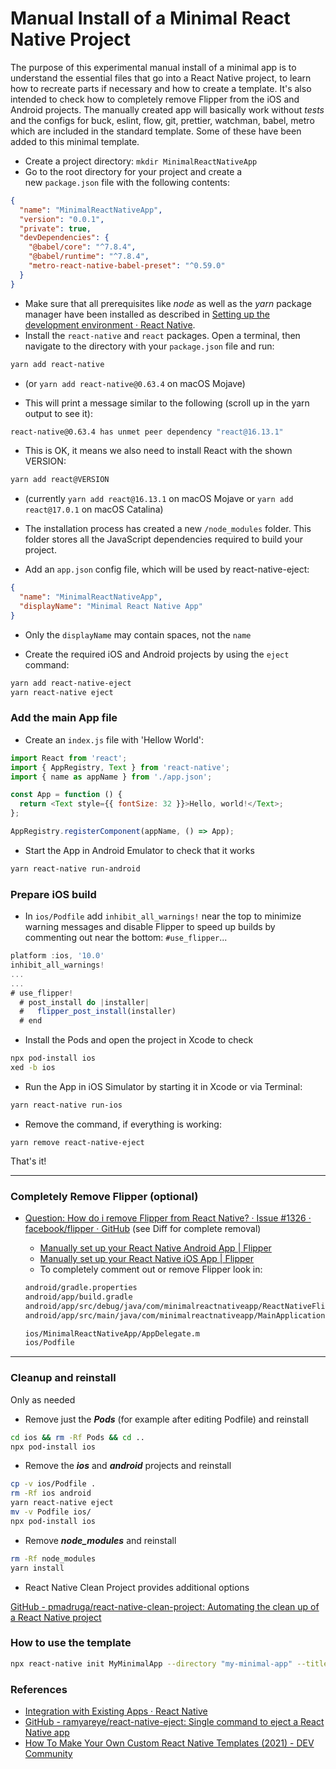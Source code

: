 # Manual Install of a Minimal React Native Project

The purpose of this experimental manual install of a minimal app is to understand the essential files that go into a React Native project, to learn how to recreate parts if necessary and how to create a template. It's also intended to check how to completely remove Flipper from the iOS and Android projects. The manually created app will basically work without _tests_ and the configs for buck, eslint, flow, git, prettier, watchman, babel, metro which are included in the standard template. Some of these have been added to this minimal template.

- Create a project directory: `mkdir MinimalReactNativeApp`
- Go to the root directory for your project and create a new `package.json` file with the following contents:

```json
{
  "name": "MinimalReactNativeApp",
  "version": "0.0.1",
  "private": true,
  "devDependencies": {
    "@babel/core": "^7.8.4",
    "@babel/runtime": "^7.8.4",
    "metro-react-native-babel-preset": "^0.59.0"
  }
}
```

- Make sure that all prerequisites like _node_ as well as the _yarn_ package manager have been installed as described in [Setting up the development environment · React Native](https://reactnative.dev/docs/environment-setup).
- Install the `react-native` and `react` packages. Open a terminal, then navigate to the directory with your `package.json` file and run:

```bash
yarn add react-native
```

- (or `yarn add react-native@0.63.4` on macOS Mojave)

- This will print a message similar to the following (scroll up in the yarn output to see it):

```bash
react-native@0.63.4 has unmet peer dependency "react@16.13.1"
```

- This is OK, it means we also need to install React with the shown VERSION:

```bash
yarn add react@VERSION
```

- (currently `yarn add react@16.13.1` on macOS Mojave or `yarn add react@17.0.1` on macOS Catalina)

- The installation process has created a new `/node_modules` folder. This folder stores all the JavaScript dependencies required to build your project.
- Add an `app.json` config file, which will be used by react-native-eject:

```json
{
  "name": "MinimalReactNativeApp",
  "displayName": "Minimal React Native App"
}
```

- Only the `displayName` may contain spaces, not the `name`

- Create the required iOS and Android projects by using the `eject` command:

```bash
yarn add react-native-eject
yarn react-native eject
```

### Add the main App file

- Create an `index.js` file with 'Hellow World':

```js
import React from 'react';
import { AppRegistry, Text } from 'react-native';
import { name as appName } from './app.json';

const App = function () {
  return <Text style={{ fontSize: 32 }}>Hello, world!</Text>;
};

AppRegistry.registerComponent(appName, () => App);
```

- Start the App in Android Emulator to check that it works

```bash
yarn react-native run-android
```

### Prepare iOS build

- In `ios/Podfile` add `inhibit_all_warnings!` near the top to minimize warning messages and disable Flipper to speed up builds by commenting out near the bottom: `#use_flipper`...

```jsx
platform :ios, '10.0'
inhibit_all_warnings!
...
...
# use_flipper!
  # post_install do |installer|
  #   flipper_post_install(installer)
  # end
```

- Install the Pods and open the project in Xcode to check

```bash
npx pod-install ios
xed -b ios
```

- Run the App in iOS Simulator by starting it in Xcode or via Terminal:

```bash
yarn react-native run-ios
```

- Remove the command, if everything is working:

```
yarn remove react-native-eject
```

That's it!

---

### Completely Remove Flipper (optional)

- [Question: How do i remove Flipper from React Native? · Issue #1326 · facebook/flipper · GitHub](https://github.com/facebook/flipper/issues/1326) (see Diff for complete removal)

  - [Manually set up your React Native Android App | Flipper](https://fbflipper.com/docs/getting-started/react-native-android)
  - [Manually set up your React Native iOS App | Flipper](https://fbflipper.com/docs/getting-started/react-native-ios)
  - To completely comment out or remove Flipper look in:

  ```bash
  android/gradle.properties
  android/app/build.gradle
  android/app/src/debug/java/com/minimalreactnativeapp/ReactNativeFlipper.java
  android/app/src/main/java/com/minimalreactnativeapp/MainApplication.java

  ios/MinimalReactNativeApp/AppDelegate.m
  ios/Podfile
  ```

---

### Cleanup and reinstall

Only as needed

- Remove just the **_Pods_** (for example after editing Podfile) and reinstall

```bash
cd ios && rm -Rf Pods && cd ..
npx pod-install ios
```

- Remove the **_ios_** and **_android_** projects and reinstall

```bash
cp -v ios/Podfile .
rm -Rf ios android
yarn react-native eject
mv -v Podfile ios/
npx pod-install ios
```

- Remove **_node_modules_** and reinstall

```bash
rm -Rf node_modules
yarn install
```

- React Native Clean Project provides additional options

[GitHub - pmadruga/react-native-clean-project: Automating the clean up of a React Native project](https://github.com/pmadruga/react-native-clean-project)

### How to use the template

```bash
npx react-native init MyMinimalApp --directory "my-minimal-app" --title "My Minimal App Display Name" --template https://github.com/chriswayg/react-native-minimal-app.git
```

### References

- [Integration with Existing Apps · React Native](https://reactnative.dev/docs/integration-with-existing-apps)
- [GitHub - ramyareye/react-native-eject: Single command to eject a React Native app](https://github.com/ramyareye/react-native-eject)
- [How To Make Your Own Custom React Native Templates (2021) - DEV Community](https://dev.to/roycechua/how-to-make-your-own-custom-react-native-templates-2021-20l5)
